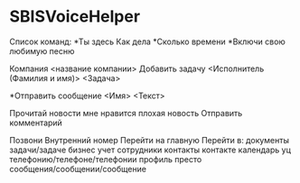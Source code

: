 # SBISVoiceHelper
Список команд:
*Ты здесь
Как дела
*Cколько времени
*Включи свою любимую песню

Компания <название компании>
Добавить задачу <Исполнитель (Фамилия и имя)> <Задача>

*Отправить сообщение <Имя> <Текст>

Прочитай новости
	мне нравится
	плохая новость
Отправить комментарий

Позвони
Внутренний номер
Перейти на главную
Перейти в:
	документы
	задачи/задаче
	бизнес
	учет
	сотрудники
	контакты
	контакте
	календарь
	уц
	телефонию/телефоне/телефонии
	профиль
	престо
	сообщения/cообщении/сообщение